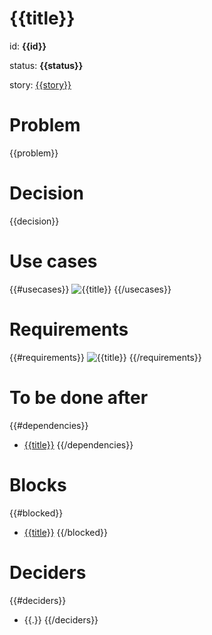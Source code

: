 # {{title}}
id: **{{id}}**

status: **{{status}}**

story: [{{story}}](https://tracker.yandex.ru/{{story}})

# Problem
{{problem}}

# Decision 
{{decision}}

# Use cases
{{#usecases}}
![{{title}}]({{link}})
{{/usecases}}

# Requirements
{{#requirements}}
![{{title}}]({{link}})
{{/requirements}}

# To be done after
{{#dependencies}}
* [{{title}}]({{link}})
{{/dependencies}}

# Blocks
{{#blocked}}
* [{{title}}]({{link}})
{{/blocked}}

# Deciders
{{#deciders}}
* {{.}}
{{/deciders}}